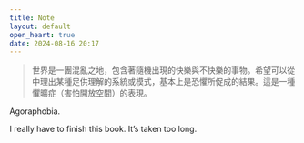 ```yaml
---
title: Note
layout: default
open_heart: true
date: 2024-08-16 20:17
---
```


> 世界是一團混亂之地，包含著隨機出現的快樂與不快樂的事物。希望可以從中理出某種足供理解的系統或模式，基本上是恐懼所促成的結果。這是一種懼曠症（害怕開放空間）的表現。

Agoraphobia.

I really have to finish this book. It’s taken too long.
